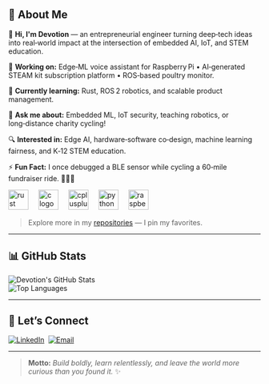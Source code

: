 

## 💫 About Me

👋 **Hi, I'm Devotion** — an entrepreneurial engineer turning deep‑tech ideas into real‑world impact at the intersection of embedded AI, IoT, and STEM education.

🔭 **Working on:** Edge‑ML voice assistant for Raspberry Pi • AI‑generated STEAM kit subscription platform • ROS‑based poultry monitor.

🌱 **Currently learning:** Rust, ROS 2 robotics, and scalable product management.

💬 **Ask me about:** Embedded ML, IoT security, teaching robotics, or long‑distance charity cycling!

🔍 **Interested in:** Edge AI, hardware‑software co‑design, machine learning fairness, and K‑12 STEM education.

⚡ **Fun Fact:** I once debugged a BLE sensor while cycling a 60‑mile fundraiser ride. 🚴‍♂️💨



<div align="left">
  <img src="https://cdn.jsdelivr.net/gh/devicons/devicon/icons/rust/rust-original.svg" height="40" alt="rust logo"  />
  <img width="12" />
  <img src="https://cdn.jsdelivr.net/gh/devicons/devicon/icons/c/c-original.svg" height="40" alt="c logo"  />
  <img width="12" />
  <img src="https://cdn.jsdelivr.net/gh/devicons/devicon/icons/cplusplus/cplusplus-original.svg" height="40" alt="cplusplus logo"  />
  <img width="12" />
  <img src="https://cdn.jsdelivr.net/gh/devicons/devicon/icons/python/python-original.svg" height="40" alt="python logo"  />
  <img width="12" />
  <img src="https://cdn.jsdelivr.net/gh/devicons/devicon/icons/raspberrypi/raspberrypi-original.svg" height="40" alt="raspberrypi logo"  />
</div>



<div align="left">
</div>

> Explore more in my [repositories](https://github.com/dvoeverything?tab=repositories) — I pin my favorites.

---

## 📊 GitHub Stats

![Devotion's GitHub Stats](https://github-readme-stats.vercel.app/api?username=dvoeverything&show_icons=true&hide_border=true&count_private=true)  
![Top Languages](https://github-readme-stats.vercel.app/api/top-langs/?username=dvoeverything&layout=compact&hide_border=true)

---

## 🤝 Let’s Connect

[![LinkedIn](https://img.shields.io/badge/LinkedIn-blue?style=for-the-badge&logo=linkedin)](https://www.linkedin.com/in/devotionchikutuva/) 
[![Email](https://img.shields.io/badge/Email-devotion%40nd.edu-critical?style=for-the-badge&logo=gmail)](mailto:devotion@nd.edu)

---

> **Motto:** *Build boldly, learn relentlessly, and leave the world more curious than you found it.* ✨
